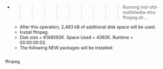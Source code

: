 * >>>>>>>>> Running inst-std-multimedia-xtra-ffmpeg.sh ...
  * After this operation, 2,483 kB of additional disk space will be used.
  * Install ffmpeg.
  * Disk size = 6148092K. Space Used = 4392K. Runtime = 00:00:00:02.
  * The following NEW packages will be installed:
  ```bash
ffmpeg
  ```
